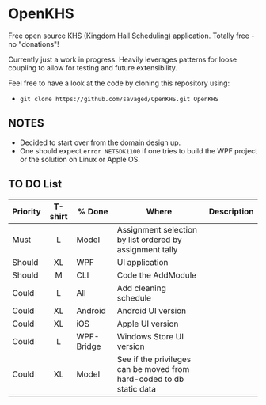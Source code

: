 # OpenKHS

Free open source KHS (Kingdom Hall Scheduling) application. Totally free - no "donations"!

Currently just a work in progress. Heavily leverages patterns for loose coupling to allow for testing and future extensibility.

Feel free to have a look at the code by cloning this repository using:

* `git clone https://github.com/savaged/OpenKHS.git OpenKHS`

## NOTES

* Decided to start over from the domain design up.
* One should expect `error NETSDK1100` if one tries to build the WPF project or the solution on Linux or Apple OS.

## TO DO List

| Priority | T-shirt | % Done | Where | Description |
| --- | :---------: | --- | --- | --- |
| Must | L | Model | Assignment selection by list ordered by assignment tally |
| Should | XL | WPF | UI application |
| Should | M | CLI | Code the AddModule |
| Could | L | All | Add cleaning schedule |
| Could | XL | Android | Android UI version |
| Could | XL | iOS | Apple UI version |
| Could | L | WPF-Bridge | Windows Store UI version |
| Could | XL | Model | See if the privileges can be moved from hard-coded to db static data |
